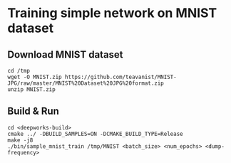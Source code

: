 # Training simple network on MNIST dataset
## Download MNIST dataset
```
cd /tmp
wget -O MNIST.zip https://github.com/teavanist/MNIST-JPG/raw/master/MNIST%20Dataset%20JPG%20format.zip
unzip MNIST.zip
```

## Build & Run
```
cd <deepworks-build>
cmake ../ -DBUILD_SAMPLES=ON -DCMAKE_BUILD_TYPE=Release
make -j8
./bin/sample_mnist_train /tmp/MNIST <batch_size> <num_epochs> <dump-frequency>
```
